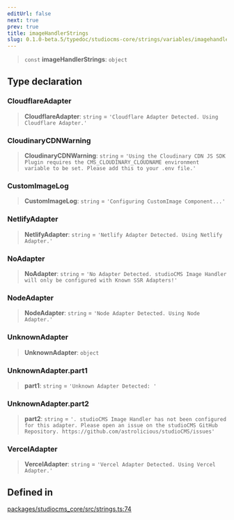 ```yaml
---
editUrl: false
next: true
prev: true
title: imageHandlerStrings
slug: 0.1.0-beta.5/typedoc/studiocms-core/strings/variables/imagehandlerstrings
---
```


> `const` **imageHandlerStrings**: `object`

## Type declaration

### CloudflareAdapter

> **CloudflareAdapter**: `string` = `'Cloudflare Adapter Detected. Using Cloudflare Adapter.'`

### CloudinaryCDNWarning

> **CloudinaryCDNWarning**: `string` = `'Using the Cloudinary CDN JS SDK Plugin requires the CMS_CLOUDINARY_CLOUDNAME environment variable to be set. Please add this to your .env file.'`

### CustomImageLog

> **CustomImageLog**: `string` = `'Configuring CustomImage Component...'`

### NetlifyAdapter

> **NetlifyAdapter**: `string` = `'Netlify Adapter Detected. Using Netlify Adapter.'`

### NoAdapter

> **NoAdapter**: `string` = `'No Adapter Detected. studioCMS Image Handler will only be configured with Known SSR Adapters!'`

### NodeAdapter

> **NodeAdapter**: `string` = `'Node Adapter Detected. Using Node Adapter.'`

### UnknownAdapter

> **UnknownAdapter**: `object`

### UnknownAdapter.part1

> **part1**: `string` = `'Unknown Adapter Detected: '`

### UnknownAdapter.part2

> **part2**: `string` = `'. studioCMS Image Handler has not been configured for this adapter. Please open an issue on the studioCMS GitHub Repository. https://github.com/astrolicious/studioCMS/issues'`

### VercelAdapter

> **VercelAdapter**: `string` = `'Vercel Adapter Detected. Using Vercel Adapter.'`

## Defined in

[packages/studiocms\_core/src/strings.ts:74](https://github.com/astrolicious/studiocms/tree/main/packages/studiocms_core/src/strings.ts#L74)
